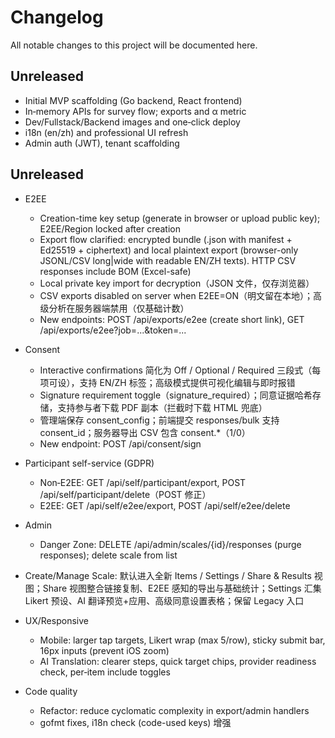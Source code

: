 # Changelog

All notable changes to this project will be documented here.

## Unreleased
- Initial MVP scaffolding (Go backend, React frontend)
- In‑memory APIs for survey flow; exports and α metric
- Dev/Fullstack/Backend images and one‑click deploy
- i18n (en/zh) and professional UI refresh
- Admin auth (JWT), tenant scaffolding
## Unreleased

- E2EE
  - Creation-time key setup (generate in browser or upload public key); E2EE/Region locked after creation
  - Export flow clarified: encrypted bundle (.json with manifest + Ed25519 + ciphertext) and local plaintext export (browser-only JSONL/CSV long|wide with readable EN/ZH texts). HTTP CSV responses include BOM (Excel-safe)
  - Local private key import for decryption（JSON 文件，仅存浏览器）
  - CSV exports disabled on server when E2EE=ON（明文留在本地）；高级分析在服务器端禁用（仅基础计数）
  - New endpoints: POST /api/exports/e2ee (create short link), GET /api/exports/e2ee?job=...&token=...

- Consent
  - Interactive confirmations 简化为 Off / Optional / Required 三段式（每项可设），支持 EN/ZH 标签；高级模式提供可视化编辑与即时报错
  - Signature requirement toggle（signature_required）；同意证据哈希存储，支持参与者下载 PDF 副本（拦截时下载 HTML 兜底）
  - 管理端保存 consent_config；前端提交 responses/bulk 支持 consent_id；服务器导出 CSV 包含 consent.*（1/0）
  - New endpoint: POST /api/consent/sign

- Participant self-service (GDPR)
  - Non‑E2EE: GET /api/self/participant/export, POST /api/self/participant/delete（POST 修正）
  - E2EE: GET /api/self/e2ee/export, POST /api/self/e2ee/delete

- Admin
  - Danger Zone: DELETE /api/admin/scales/{id}/responses (purge responses); delete scale from list
- Create/Manage Scale: 默认进入全新 Items / Settings / Share & Results 视图；Share 视图整合链接复制、E2EE 感知的导出与基础统计；Settings 汇集 Likert 预设、AI 翻译预览+应用、高级同意设置表格；保留 Legacy 入口

- UX/Responsive
  - Mobile: larger tap targets, Likert wrap (max 5/row), sticky submit bar, 16px inputs (prevent iOS zoom)
  - AI Translation: clearer steps, quick target chips, provider readiness check, per‑item include toggles

- Code quality
  - Refactor: reduce cyclomatic complexity in export/admin handlers
  - gofmt fixes, i18n check (code-used keys) 增强
